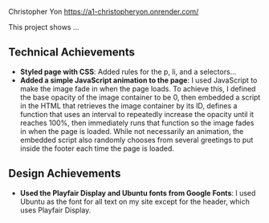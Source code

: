 Christopher Yon
https://a1-christopheryon.onrender.com/

This project shows ...

## Technical Achievements
- **Styled page with CSS**: Added rules for the p, li, and a selectors...
- **Added a simple JavaScript animation to the page**: I used JavaScript to make the image fade in when the page loads. To achieve this, I defined the base opacity of the image container to be 0, then embedded a script in the HTML that retrieves the image container by its ID, defines a function that uses an interval to repeatedly increase the opacity until it reaches 100%, then immediately runs that function so the image fades in when the page is loaded. While not necessarily an animation, the embedded script also randomly chooses from several greetings to put inside the footer each time the page is loaded.

## Design Achievements
- **Used the Playfair Display and Ubuntu fonts from Google Fonts**: I used Ubuntu as the font for all text on my site except for the header, which uses Playfair Display.
